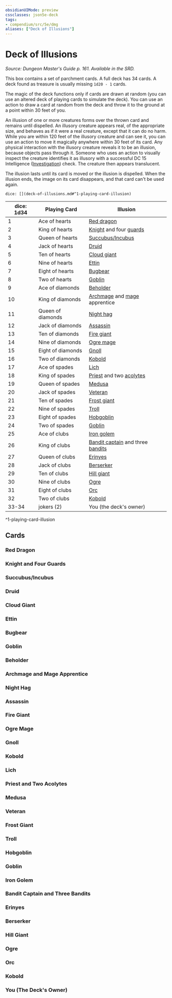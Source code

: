 ```yaml
---
obsidianUIMode: preview
cssclasses: json5e-deck
tags:
- compendium/src/5e/dmg
aliases: ["Deck of Illusions"]
---
```

# Deck of Illusions
*Source: Dungeon Master's Guide p. 161. Available in the SRD.*  

This box contains a set of parchment cards. A full deck has 34 cards. A deck found as treasure is usually missing `1d20 - 1` cards.

The magic of the deck functions only if cards are drawn at random (you can use an altered deck of playing cards to simulate the deck). You can use an action to draw a card at random from the deck and throw it to the ground at a point within 30 feet of you.

An illusion of one or more creatures forms over the thrown card and remains until dispelled. An illusory creature appears real, of the appropriate size, and behaves as if it were a real creature, except that it can do no harm. While you are within 120 feet of the illusory creature and can see it, you can use an action to move it magically anywhere within 30 feet of its card. Any physical interaction with the illusory creature reveals it to be an illusion, because objects pass through it. Someone who uses an action to visually inspect the creature identifies it as illusory with a successful DC 15 Intelligence ([Investigation](/2-Mechanics/CLI/rules/skills.md#Investigation)) check. The creature then appears translucent.

The illusion lasts until its card is moved or the illusion is dispelled. When the illusion ends, the image on its card disappears, and that card can't be used again.

`dice: [](deck-of-illusions.md#^1-playing-card-illusion)`

| dice: 1d34 | Playing Card | Illusion |
|------------|--------------|----------|
| 1 | Ace of hearts | [Red dragon](/2-Mechanics/CLI/bestiary/dragon/adult-red-dragon.md) |
| 2 | King of hearts | [Knight](/2-Mechanics/CLI/bestiary/humanoid/knight.md) and four [guards](/2-Mechanics/CLI/bestiary/humanoid/guard.md) |
| 3 | Queen of hearts | [Succubus/Incubus](/2-Mechanics/CLI/bestiary/fiend/succubus.md) |
| 4 | Jack of hearts | [Druid](/2-Mechanics/CLI/bestiary/humanoid/druid.md) |
| 5 | Ten of hearts | [Cloud giant](/2-Mechanics/CLI/bestiary/giant/cloud-giant.md) |
| 6 | Nine of hearts | [Ettin](/2-Mechanics/CLI/bestiary/giant/ettin.md) |
| 7 | Eight of hearts | [Bugbear](/2-Mechanics/CLI/bestiary/humanoid/bugbear.md) |
| 8 | Two of hearts | [Goblin](/2-Mechanics/CLI/bestiary/humanoid/goblin.md) |
| 9 | Ace of diamonds | [Beholder](/2-Mechanics/CLI/bestiary/aberration/beholder.md) |
| 10 | King of diamonds | [Archmage](/2-Mechanics/CLI/bestiary/humanoid/archmage.md) and [mage](/2-Mechanics/CLI/bestiary/humanoid/mage.md) apprentice |
| 11 | Queen of diamonds | [Night hag](/2-Mechanics/CLI/bestiary/fiend/night-hag.md) |
| 12 | Jack of diamonds | [Assassin](/2-Mechanics/CLI/bestiary/humanoid/assassin.md) |
| 13 | Ten of diamonds | [Fire giant](/2-Mechanics/CLI/bestiary/giant/fire-giant.md) |
| 14 | Nine of diamonds | [Ogre mage](/2-Mechanics/CLI/bestiary/giant/oni.md) |
| 15 | Eight of diamonds | [Gnoll](/2-Mechanics/CLI/bestiary/humanoid/gnoll.md) |
| 16 | Two of diamonds | [Kobold](/2-Mechanics/CLI/bestiary/humanoid/kobold.md) |
| 17 | Ace of spades | [Lich](/2-Mechanics/CLI/bestiary/undead/lich.md) |
| 18 | King of spades | [Priest](/2-Mechanics/CLI/bestiary/humanoid/priest.md) and two [acolytes](/2-Mechanics/CLI/bestiary/humanoid/acolyte.md) |
| 19 | Queen of spades | [Medusa](/2-Mechanics/CLI/bestiary/monstrosity/medusa.md) |
| 20 | Jack of spades | [Veteran](/2-Mechanics/CLI/bestiary/humanoid/veteran.md) |
| 21 | Ten of spades | [Frost giant](/2-Mechanics/CLI/bestiary/giant/frost-giant.md) |
| 22 | Nine of spades | [Troll](/2-Mechanics/CLI/bestiary/giant/troll.md) |
| 23 | Eight of spades | [Hobgoblin](/2-Mechanics/CLI/bestiary/humanoid/hobgoblin.md) |
| 24 | Two of spades | [Goblin](/2-Mechanics/CLI/bestiary/humanoid/goblin.md) |
| 25 | Ace of clubs | [Iron golem](/2-Mechanics/CLI/bestiary/construct/iron-golem.md) |
| 26 | King of clubs | [Bandit captain](/2-Mechanics/CLI/bestiary/humanoid/bandit-captain.md) and three [bandits](/2-Mechanics/CLI/bestiary/humanoid/bandit.md) |
| 27 | Queen of clubs | [Erinyes](/2-Mechanics/CLI/bestiary/fiend/erinyes.md) |
| 28 | Jack of clubs | [Berserker](/2-Mechanics/CLI/bestiary/humanoid/berserker.md) |
| 29 | Ten of clubs | [Hill giant](/2-Mechanics/CLI/bestiary/giant/hill-giant.md) |
| 30 | Nine of clubs | [Ogre](/2-Mechanics/CLI/bestiary/giant/ogre.md) |
| 31 | Eight of clubs | [Orc](/2-Mechanics/CLI/bestiary/humanoid/orc.md) |
| 32 | Two of clubs | [Kobold](/2-Mechanics/CLI/bestiary/humanoid/kobold.md) |
| 33-34 | jokers (2) | You (the deck's owner) |
^1-playing-card-illusion

## Cards

### Red Dragon


### Knight and Four Guards


### Succubus/Incubus


### Druid


### Cloud Giant


### Ettin


### Bugbear


### Goblin


### Beholder


### Archmage and Mage Apprentice


### Night Hag


### Assassin


### Fire Giant


### Ogre Mage


### Gnoll


### Kobold


### Lich


### Priest and Two Acolytes


### Medusa


### Veteran


### Frost Giant


### Troll


### Hobgoblin


### Goblin


### Iron Golem


### Bandit Captain and Three Bandits


### Erinyes


### Berserker


### Hill Giant


### Ogre


### Orc


### Kobold


### You (The Deck's Owner)